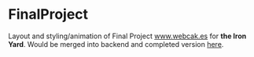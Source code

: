 FinalProject
============

Layout and styling/animation of Final Project www.webcak.es for **the Iron Yard**. Would be merged into backend and completed version [here](https://github.com/khalidadil/FinalProj).
